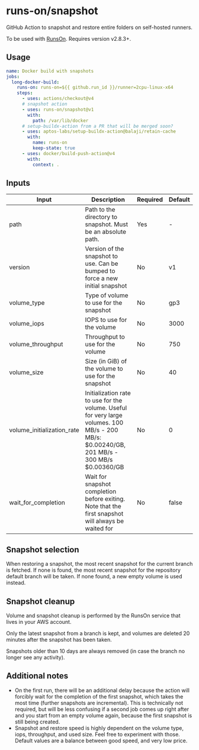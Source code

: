 # runs-on/snapshot

GitHub Action to snapshot and restore entire folders on self-hosted runners.

To be used with [RunsOn](https://runs-on.com). Requires version v2.8.3+.

## Usage

```yaml
name: Docker build with snapshots
jobs:
  long-docker-build:
    runs-on: runs-on=${{ github.run_id }}/runner=2cpu-linux-x64
    steps:
      - uses: actions/checkout@v4
      # snapshot action
      - uses: runs-on/snapshot@v1
        with:
          path: /var/lib/docker
      # setup-buildx-action from a PR that will be merged soon?
      - uses: aptos-labs/setup-buildx-action@balaji/retain-cache
        with:
          name: runs-on
          keep-state: true
      - uses: docker/build-push-action@v4
        with:
          context: .
```

## Inputs

| Input | Description | Required | Default |
|-------|-------------|----------|---------|
| path | Path to the directory to snapshot. Must be an absolute path. | Yes | - |
| version | Version of the snapshot to use. Can be bumped to force a new initial snapshot | No | v1 |
| volume_type | Type of volume to use for the snapshot | No | gp3 |
| volume_iops | IOPS to use for the volume | No | 3000 |
| volume_throughput | Throughput to use for the volume | No | 750 |
| volume_size | Size (in GiB) of the volume to use for the snapshot | No | 40 |
| volume_initialization_rate | Initialization rate to use for the volume. Useful for very large volumes. 100 MB/s - 200 MB/s: $0.00240/GB, 201 MB/s - 300 MB/s $0.00360/GB | No | 0 |
| wait_for_completion | Wait for snapshot completion before exiting. Note that the first snapshot will always be waited for | No | false |

## Snapshot selection

When restoring a snapshot, the most recent snapshot for the current branch is fetched. If none is found, the most recent snapshot for the repository default branch will be taken. If none found, a new empty volume is used instead.

## Snapshot cleanup

Volume and snapshot cleanup is performed by the RunsOn service that lives in your AWS account.

Only the latest snapshot from a branch is kept, and volumes are deleted 20 minutes after the snapshot has been taken.

Snapshots older than 10 days are always removed (in case the branch no longer see any activity).

## Additional notes

* On the first run, there will be an additional delay because the action will forcibly wait for the completion of the first snapshot, which takes the most time (further snapshots are incremental). This is technically not required, but will be less confusing if a second job comes up right after and you start from an empty volume again, because the first snapshot is still being created.
* Snapshot and restore speed is highly dependent on the volume type, iops, throughput, and used size. Feel free to experiment with those. Default values are a balance between good speed, and very low price.